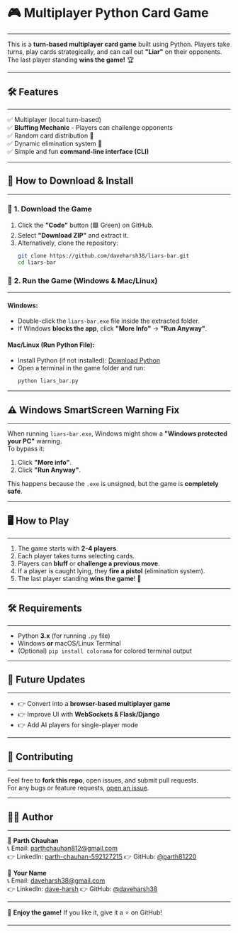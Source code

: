 # 🎮 Multiplayer Python Card Game

---

This is a **turn-based multiplayer card game** built using Python. Players take turns, play cards strategically, and can call out **"Liar"** on their opponents. The last player standing **wins the game!** 🏆

---

## **🛠 Features**

---

✅ Multiplayer (local turn-based)  
✅ **Bluffing Mechanic** - Players can challenge opponents  
✅ Random card distribution 🎴  
✅ Dynamic elimination system 🔫  
✅ Simple and fun **command-line interface (CLI)**  

---

## **👥 How to Download & Install**

---

### 💮 **1. Download the Game**
1. Click the **"Code"** button (🟩 Green) on GitHub.
2. Select **"Download ZIP"** and extract it.
3. Alternatively, clone the repository:
   ```sh
   git clone https://github.com/daveharsh38/liars-bar.git
   cd liars-bar
   ```

### 💮 **2. Run the Game (Windows & Mac/Linux)**

---

#### **Windows:**
- Double-click the `liars-bar.exe` file inside the extracted folder.
- If Windows **blocks the app**, click **"More Info"** → **"Run Anyway"**.

#### **Mac/Linux (Run Python File):**
- Install Python (if not installed): [Download Python](https://www.python.org/downloads/)  
- Open a terminal in the game folder and run:
   ```sh
   python liars_bar.py
   ```

---

## **⚠️ Windows SmartScreen Warning Fix**

---

When running `liars-bar.exe`, Windows might show a **"Windows protected your PC"** warning.  
To bypass it:
1. Click **"More info"**.
2. Click **"Run Anyway"**.

This happens because the `.exe` is unsigned, but the game is **completely safe**.  

---

## **🖥️ How to Play**

---

1. The game starts with **2-4 players**.
2. Each player takes turns selecting cards.
3. Players can **bluff** or **challenge a previous move**.
4. If a player is caught lying, they **fire a pistol** (elimination system).
5. The last player standing **wins the game**! 🎉  

---

## **🛠 Requirements**

---

- Python **3.x** (for running `.py` file)
- Windows **or** macOS/Linux Terminal
- (Optional) `pip install colorama` for colored terminal output

---

## **🔄 Future Updates**

---

- 👉 Convert into a **browser-based multiplayer game**  
- 👉 Improve UI with **WebSockets & Flask/Django**  
- 👉 Add AI players for single-player mode  

---

## **🙏 Contributing**

---

Feel free to **fork this repo**, open issues, and submit pull requests.  
For any bugs or feature requests, [open an issue](https://github.com/daveharsh38/liars-bar.git/issues).  

---

## **👨‍💻 Author**

---

👤 **Parth Chauhan**  
📞 Email: [parthchauhan812@gmail.com](parthchauhan812@gmail.com)  
👉 LinkedIn: [parth-chauhan-592127215](https://www.linkedin.com/in/parth-chauhan-592127215/)
👉 GitHub: [@parth81220](https://github.com/parth81220)  

👤 **Your Name**  
📞 Email: [daveharsh38@gmail.com](daveharsh38@gmail.com)  
👉 LinkedIn: [dave-harsh](https://www.linkedin.com/in/dave-harsh/)
👉 GitHub: [@daveharsh38](https://github.com/daveharsh38) 

---

🚀 **Enjoy the game!** If you like it, give it a ⭐ on GitHub!  

---

